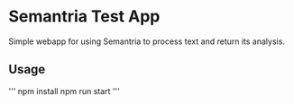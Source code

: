 # Semantria Test App

Simple webapp for using Semantria to process text and return its analysis.

## Usage

'''
npm install
npm run start
'''
